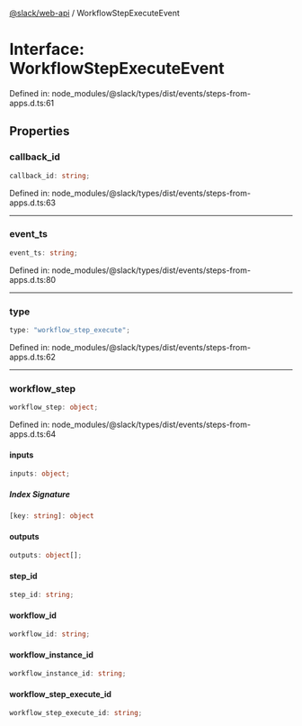 [@slack/web-api](../index.md) / WorkflowStepExecuteEvent

# Interface: WorkflowStepExecuteEvent

Defined in: node\_modules/@slack/types/dist/events/steps-from-apps.d.ts:61

## Properties

### callback\_id

```ts
callback_id: string;
```

Defined in: node\_modules/@slack/types/dist/events/steps-from-apps.d.ts:63

***

### event\_ts

```ts
event_ts: string;
```

Defined in: node\_modules/@slack/types/dist/events/steps-from-apps.d.ts:80

***

### type

```ts
type: "workflow_step_execute";
```

Defined in: node\_modules/@slack/types/dist/events/steps-from-apps.d.ts:62

***

### workflow\_step

```ts
workflow_step: object;
```

Defined in: node\_modules/@slack/types/dist/events/steps-from-apps.d.ts:64

#### inputs

```ts
inputs: object;
```

##### Index Signature

```ts
[key: string]: object
```

#### outputs

```ts
outputs: object[];
```

#### step\_id

```ts
step_id: string;
```

#### workflow\_id

```ts
workflow_id: string;
```

#### workflow\_instance\_id

```ts
workflow_instance_id: string;
```

#### workflow\_step\_execute\_id

```ts
workflow_step_execute_id: string;
```
